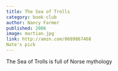 ```yaml
---
title: The Sea of Trolls
category: book-club
author: Nancy Farmer
published: 2006
image: martian.jpg
link: http://amzn.com/0689867468
Nate's pick
---
```


The Sea of Trolls is full of Norse mythology
